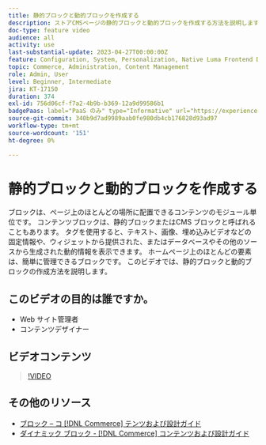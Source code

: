 ```yaml
---
title: 静的ブロックと動的ブロックを作成する
description: ストアCMSページの静的ブロックと動的ブロックを作成する方法を説明します。
doc-type: feature video
audience: all
activity: use
last-substantial-update: 2023-04-27T00:00:00Z
feature: Configuration, System, Personalization, Native Luma Frontend Development, Page Content
topic: Commerce, Administration, Content Management
role: Admin, User
level: Beginner, Intermediate
jira: KT-17150
duration: 374
exl-id: 756d06cf-f7a2-4b9b-b369-12a9d99586b1
badgePaas: label="PaaS のみ" type="Informative" url="https://experienceleague.adobe.com/ja/docs/commerce/user-guides/product-solutions" tooltip="Adobe Commerce on Cloud プロジェクト（Adobeが管理する PaaS インフラストラクチャ）およびオンプレミスプロジェクトにのみ適用されます。"
source-git-commit: 340b9d7ad9989aab0fe980db4cb176828d93ad97
workflow-type: tm+mt
source-wordcount: '151'
ht-degree: 0%

---
```


# 静的ブロックと動的ブロックを作成する

ブロックは、ページ上のほとんどの場所に配置できるコンテンツのモジュール単位です。 コンテンツブロックは、静的ブロックまたはCMS ブロックと呼ばれることもあります。 タグを使用すると、テキスト、画像、埋め込みビデオなどの固定情報や、ウィジェットから提供された、またはデータベースやその他のソースから生成された動的情報を表示できます。 ホームページ上のほとんどの要素は、簡単に管理できるブロックです。 このビデオでは、静的ブロックと動的ブロックの作成方法を説明します。

## このビデオの目的は誰ですか。

- Web サイト管理者
- コンテンツデザイナー

## ビデオコンテンツ

>[!VIDEO](https://video.tv.adobe.com/v/3411070?quality=12&learn=on&captions=jpn)

## その他のリソース

- [ ブロック – コ  [!DNL Commerce]  テンツおよび設計ガイド ](https://experienceleague.adobe.com/docs/commerce-admin/content-design/elements/blocks/blocks.html?lang=ja)
- [ ダイナミック ブロック - [!DNL Commerce]  コンテンツおよび設計ガイド ](https://experienceleague.adobe.com/docs/commerce-admin/content-design/elements/dynamic-blocks/dynamic-blocks.html?lang=ja)

